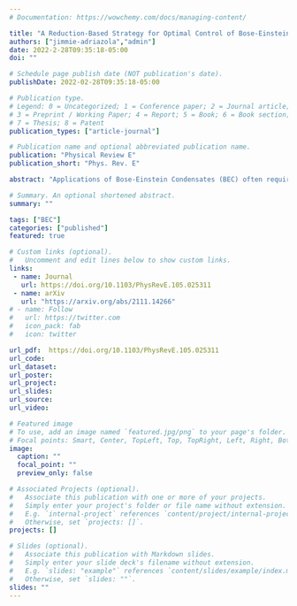 ```yaml
---
# Documentation: https://wowchemy.com/docs/managing-content/

title: "A Reduction-Based Strategy for Optimal Control of Bose-Einstein Condensates"
authors: ["jimmie-adriazola","admin"]
date: 2022-2-28T09:35:18-05:00
doi: ""

# Schedule page publish date (NOT publication's date).
publishDate: 2022-02-28T09:35:18-05:00

# Publication type.
# Legend: 0 = Uncategorized; 1 = Conference paper; 2 = Journal article;
# 3 = Preprint / Working Paper; 4 = Report; 5 = Book; 6 = Book section;
# 7 = Thesis; 8 = Patent
publication_types: ["article-journal"]

# Publication name and optional abbreviated publication name.
publication: "Physical Review E"
publication_short: "Phys. Rev. E"

abstract: "Applications of Bose-Einstein Condensates (BEC) often require that the condensate be prepared in a specific complex state. Optimal control is a reliable framework to prepare such a state while avoiding undesirable excitations, and, when applied to the time-dependent Gross-Pitaevskii Equation (GPE) model of BEC in multiple space dimensions, results in a large computational problem. We propose a control method based on first reducing the problem, using a Galerkin expansion, from a PDE to a low-dimensional Hamiltonian ODE system. We then apply a two-stage hybrid control strategy. At the first stage, we approximate the control using a second Galerkin-like method known as CRAB to derive a finite-dimensional nonlinear programming problem, which we solve with a differential evolution (DE) algorithm. This search method then yields a candidate local minimum which we further refine using a variant of gradient descent. This hybrid strategy allows us to greatly reduce excitations both in the reduced model and the full GPE system."

# Summary. An optional shortened abstract.
summary: ""

tags: ["BEC"]
categories: ["published"]
featured: true

# Custom links (optional).
#   Uncomment and edit lines below to show custom links.
links:
 - name: Journal
   url: https://doi.org/10.1103/PhysRevE.105.025311
 - name: arXiv
   url: "https://arxiv.org/abs/2111.14266"
# - name: Follow
#   url: https://twitter.com
#   icon_pack: fab
#   icon: twitter

url_pdf:  https://doi.org/10.1103/PhysRevE.105.025311
url_code:
url_dataset:
url_poster:
url_project:
url_slides:
url_source:
url_video:

# Featured image
# To use, add an image named `featured.jpg/png` to your page's folder. 
# Focal points: Smart, Center, TopLeft, Top, TopRight, Left, Right, BottomLeft, Bottom, BottomRight.
image:
  caption: ""
  focal_point: ""
  preview_only: false

# Associated Projects (optional).
#   Associate this publication with one or more of your projects.
#   Simply enter your project's folder or file name without extension.
#   E.g. `internal-project` references `content/project/internal-project/index.md`.
#   Otherwise, set `projects: []`.
projects: []

# Slides (optional).
#   Associate this publication with Markdown slides.
#   Simply enter your slide deck's filename without extension.
#   E.g. `slides: "example"` references `content/slides/example/index.md`.
#   Otherwise, set `slides: ""`.
slides: ""
---
```


